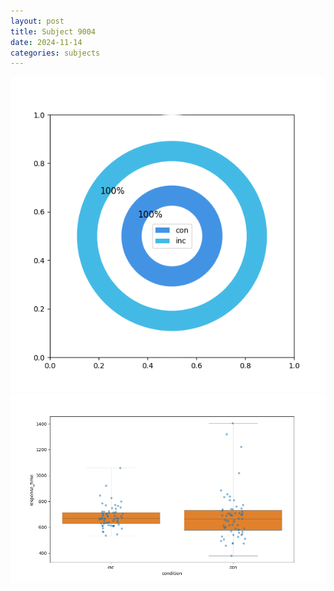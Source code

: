 ```yaml
---
layout: post
title: Subject 9004
date: 2024-11-14
categories: subjects
---
```


![](data/9004/run-17/9004_accuracy_by_condition.png)
![](data/9004/run-17/9004_rt.png)
